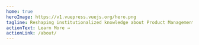 ```yaml
---
home: true
heroImage: https://v1.vuepress.vuejs.org/hero.png
tagline: Reshaping institutionalized knowledge about Product Management into a public, open-source good
actionText: Learn More →
actionLink: /about/
---
```

